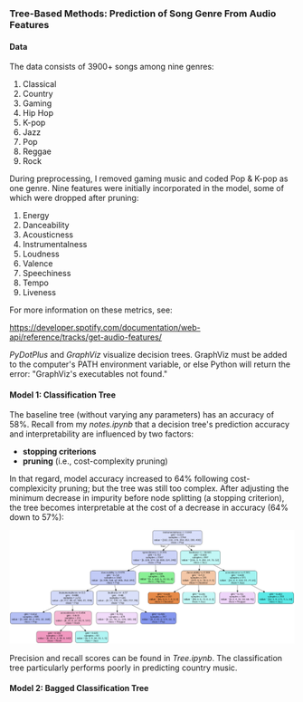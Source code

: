 ### Tree-Based Methods: Prediction of Song Genre From Audio Features

#### Data
The data consists of 3900+ songs among nine genres:
1. Classical
2. Country
3. Gaming
4. Hip Hop
5. K-pop
6. Jazz
7. Pop
8. Reggae
9. Rock

During preprocessing, I removed gaming music and coded Pop & K-pop as one genre. Nine features were initially incorporated in the model, some of which were dropped after pruning:
1. Energy
2. Danceability
3. Acousticness
4. Instrumentalness
5. Loudness
6. Valence
7. Speechiness
8. Tempo
9. Liveness

For more information on these metrics, see:

https://developer.spotify.com/documentation/web-api/reference/tracks/get-audio-features/

*PyDotPlus* and *GraphViz* visualize decision trees. GraphViz must be added to the computer's PATH environment variable, or else Python will return the error: "GraphViz's executables not found."

#### Model 1: Classification Tree

The baseline tree (without varying any parameters) has an accuracy of 58%. Recall from my *notes.ipynb* that a decision tree's prediction accuracy and interpretability are influenced by two factors:
- **stopping criterions**
- **pruning** (i.e., cost-complexity pruning)

In that regard, model accuracy increased to 64% following cost-complexicity pruning; but the tree was still too complex. After adjusting the minimum decrease in impurity before node splitting (a stopping criterion), the tree becomes interpretable at the cost of a decrease in accuracy (64% down to 57%):

![](finalDecisionTree.png)

Precision and recall scores can be found in *Tree.ipynb*. The classification tree particularly performs poorly in predicting country music.

#### Model 2: Bagged Classification Tree


